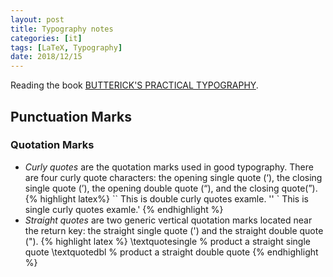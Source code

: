 ```yaml
---
layout: post
title: Typography notes
categories: [it]
tags: [LaTeX, Typography]
date: 2018/12/15
---
```

Reading the book [BUTTERICK'S PRACTICAL TYPOGRAPHY](https://practicaltypography.com/index.html).
## Punctuation Marks

### Quotation Marks
- *Curly quotes* are the quotation marks used in good typography. There are
four curly quote characters: the opening single quote (&lsquo;), the closing
single quote (&rsquo;), the opening double quote (&ldquo;), and the closing
quote(&rdquo;).
{% highlight latex%}
\`\` This is double curly quotes examle. ''
\` This is single curly quotes examle.'
{% endhighlight %}
- *Straight quotes* are two generic vertical quotation marks located near the
return key: the straight single quote (') and the straight double quote (").
{% highlight latex %}
\textquotesingle % product a straight single quote
\textquotedbl % product a straight double quote
{% endhighlight %}
